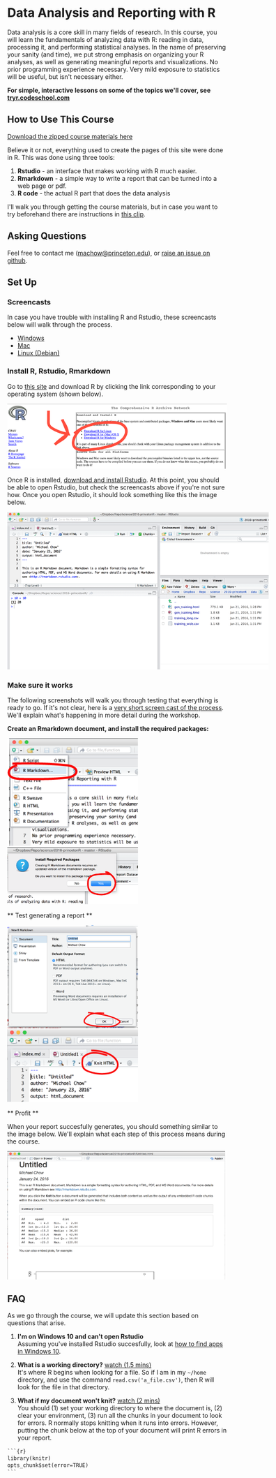 Data Analysis and Reporting with R
==================================

Data analysis is a core skill in many fields of research. 
In this course, you will learn the fundamentals of analyzing data with R: reading in data, processing it, and performing statistical analyses. 
In the name of preserving your sanity (and time), we put strong emphasis on organizing your R analyses, as well as generating meaningful reports and visualizations.
No prior programming experience necessary. 
Very mild exposure to statistics will be useful, but isn't necessary either.

**For simple, interactive lessons on some of the topics we'll cover, see [tryr.codeschool.com](http://tryr.codeschool.com)**

How to Use This Course
----------------------

[Download the zipped course materials here](https://github.com/machow/2016-rworkshop/archive/master.zip)

Believe it or not, everything used to create the pages of this site were done in R.
This was done using three tools:

1. **Rstudio** - an interface that makes working with R much easier.
2. **Rmarkdown** - a simple way to write a report that can be turned into a web page or pdf.
3. **R code** - the actual R part that does the data analysis

I'll walk you through getting the course materials, but in case you want to try beforehand there are instructions in [this clip](https://v.usetapes.com/53RibkfUIx).

Asking Questions
----------------

Feel free to contact me (machow@princeton.edu), or [raise an issue on github](https://github.com/machow/2016-rworkshop/issues/new).

Set Up
------

### Screencasts

In case you have trouble with installing R and Rstudio, these screencasts below will walk through the process.

* [Windows](https://v.usetapes.com/NkPfAN5oqb)
* [Mac](https://v.usetapes.com/rDOfGV0tT7)
* [Linux (Debian)](https://v.usetapes.com/nIEVMCLXMx)

### Install R, Rstudio, Rmarkdown

Go to [this site](https://cran.rstudio.com/) and download R by clicking the link corresponding to your operating system (shown below).

![](doc/img/r-project-site.png)

Once R is installed, [download and install Rstudio](https://www.rstudio.com/products/rstudio/download/). 
At this point, you should be able to open Rstudio, but check the screencasts above if you're not sure how.
Once you open Rstudio, it should look something like this the image below.

<img src="doc/img/rstudio-1.png" style="max-width: 600px;">

### Make sure it works

The following screenshots will walk you through testing that everything is ready to go. If it's not clear, here is a [very short screen cast of the process](https://v.usetapes.com/N96lrCj193). We'll explain what's happening in more detail during the workshop.

**Create an Rmarkdown document, and install the required packages:**

<img src="doc/img/rstudio-2.png" style="max-width: 300px;">
<img src="doc/img/rstudio-3.png" style="max-width: 300px;">

** Test generating a report **

<img src="doc/img/rstudio-4.png" style="max-width: 300px;">
<img src="doc/img/rstudio-5.png" style="max-width: 300px;">

** Profit **

When your report succesfully generates, you should something similar to the image below. We'll explain what each step of this process means during the course.

<img src="doc/img/rstudio-6.png" style="max-width: 500px;">

FAQ
----------------

As we go through the course, we will update this section based on questions that arise.

1. **I'm on Windows 10 and can't open Rstudio**  
Assuming you've installed Rstudio succesfully, look at [how to find apps in Windows 10](http://windows.microsoft.com/en-us/windows-10/getstarted-find-all-your-apps-and-programs).

2. **What is a working directory?**  [watch (1.5 mins)](https://v.usetapes.com/MeLR93hNHx)  
It's where R begins when looking for a file. So if I am in my `~/home` directory, and use the command `read.csv('a_file.csv')`, then R will look for the file in that directory. 

3. **What if my document won't knit?**  [watch (2 mins)](https://v.usetapes.com/T0Waq0pcUm)  
You should (1) set your working directory to where the document is, (2) clear your environment, (3) run all the chunks in your document to look for errors.
R normally stops knitting when it runs into errors.
However, putting the chunk below at the top of your document will print R errors in your report.
````
```{r}
library(knitr)
opts_chunk$set(error=TRUE)
```
````


